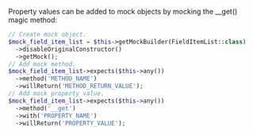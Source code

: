 Property values can be added to mock objects by mocking the \_\_get() magic method:

```php
// Create mock object.
$mock_field_item_list = $this->getMockBuilder(FieldItemList::class)
  ->disableOriginalConstructor()
  ->getMock();
// Add mock method.
$mock_field_item_list->expects($this->any())
  ->method('METHOD_NAME')
  ->willReturn('METHOD_RETURN_VALUE');
// Add mock property value.
$mock_field_item_list->expects($this->any())
  ->method('__get')
  ->with('PROPERTY_NAME')
  ->willReturn('PROPERTY_VALUE');
```